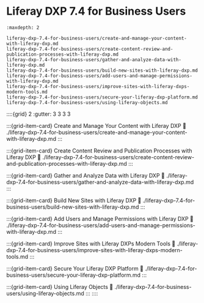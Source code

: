 # Liferay DXP 7.4 for Business Users

```{toctree}
:maxdepth: 2

liferay-dxp-7.4-for-business-users/create-and-manage-your-content-with-liferay-dxp.md
liferay-dxp-7.4-for-business-users/create-content-review-and-publication-processes-with-liferay-dxp.md
liferay-dxp-7.4-for-business-users/gather-and-analyze-data-with-liferay-dxp.md
liferay-dxp-7.4-for-business-users/build-new-sites-with-liferay-dxp.md
liferay-dxp-7.4-for-business-users/add-users-and-manage-permissions-with-liferay-dxp.md
liferay-dxp-7.4-for-business-users/improve-sites-with-liferay-dxps-modern-tools.md
liferay-dxp-7.4-for-business-users/secure-your-liferay-dxp-platform.md
liferay-dxp-7.4-for-business-users/using-liferay-objects.md
```

::::{grid} 2
:gutter: 3 3 3 3

:::{grid-item-card}  Create and Manage Your Content with Liferay DXP
:link: ./liferay-dxp-7.4-for-business-users/create-and-manage-your-content-with-liferay-dxp.md
:::

:::{grid-item-card}  Create Content Review and Publication Processes with Liferay DXP
:link: ./liferay-dxp-7.4-for-business-users/create-content-review-and-publication-processes-with-liferay-dxp.md
:::

:::{grid-item-card}  Gather and Analyze Data with Liferay DXP
:link: ./liferay-dxp-7.4-for-business-users/gather-and-analyze-data-with-liferay-dxp.md
:::

:::{grid-item-card}  Build New Sites with Liferay DXP
:link: ./liferay-dxp-7.4-for-business-users/build-new-sites-with-liferay-dxp.md
:::

:::{grid-item-card}  Add Users and Manage Permissions with Liferay DXP
:link: ./liferay-dxp-7.4-for-business-users/add-users-and-manage-permissions-with-liferay-dxp.md
:::

:::{grid-item-card}  Improve Sites with Liferay DXPs Modern Tools
:link: ./liferay-dxp-7.4-for-business-users/improve-sites-with-liferay-dxps-modern-tools.md
:::

:::{grid-item-card}  Secure Your Liferay DXP Platform
:link: ./liferay-dxp-7.4-for-business-users/secure-your-liferay-dxp-platform.md
:::

:::{grid-item-card}  Using Liferay Objects
:link: ./liferay-dxp-7.4-for-business-users/using-liferay-objects.md
:::
::::
